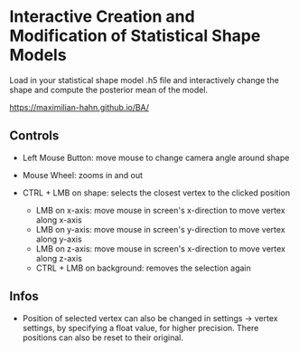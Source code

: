 # Interactive Creation and Modification of Statistical Shape Models

Load in your statistical shape model .h5 file and interactively change the shape and compute the posterior mean of the model.

https://maximilian-hahn.github.io/BA/

## Controls

- Left Mouse Button: move mouse to change camera angle around shape

- Mouse Wheel: zooms in and out

- CTRL + LMB on shape: selects the closest vertex to the clicked position
  - LMB on x-axis: move mouse in screen's x-direction to move vertex along x-axis
  - LMB on y-axis: move mouse in screen's y-direction to move vertex along y-axis
  - LMB on z-axis: move mouse in screen's x-direction to move vertex along z-axis
  - CTRL + LMB on background: removes the selection again

## Infos

- Position of selected vertex can also be changed in settings -> vertex settings, by specifying a float value, for higher precision. There positions can also be reset to their original.

